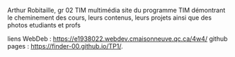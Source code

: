 Arthur Robitaille, gr 02
TIM multimédia
site du programme TIM démontrant le cheminement des cours, leurs contenus, leurs projets ainsi que des photos etudiants et profs

liens WebDeb : https://e1938022.webdev.cmaisonneuve.qc.ca/4w4/
github pages : https://finder-00.github.io/TP1/.